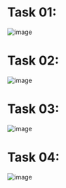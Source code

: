 # Task 01:
![image](https://github.com/user-attachments/assets/9c3329ea-d89a-4f38-aa3d-69f0e8702f5d)

# Task 02:
![image](https://github.com/user-attachments/assets/a3acd88d-f829-4255-a8cd-d584990fc040)

# Task 03:
![image](https://github.com/user-attachments/assets/6ae900ab-da62-4844-bc10-654c4831cde1)

# Task 04:
![image](https://github.com/user-attachments/assets/51e16f68-49a1-4ff5-b4cb-daf6a0163d53)
